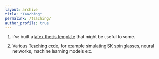 ```yaml
---
layout: archive
title: "Teaching"
permalink: /teaching/
author_profile: true
---
```



1. I've built a [latex thesis template](https://github.com/mschottdorf/Thesis-template) that might be useful to some.

2. Various [Teaching code](https://github.com/mschottdorf/TeachingCode), for example simulating SK spin glasses, neural networks, machine learning models etc. 



